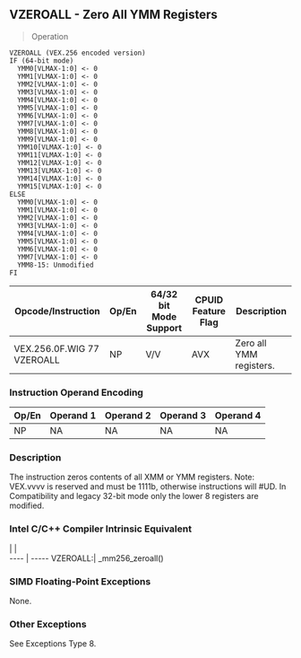## VZEROALL - Zero All YMM Registers

> Operation

``` slim
VZEROALL (VEX.256 encoded version)
IF (64-bit mode)
  YMM0[VLMAX-1:0] <- 0
  YMM1[VLMAX-1:0] <- 0
  YMM2[VLMAX-1:0] <- 0
  YMM3[VLMAX-1:0] <- 0
  YMM4[VLMAX-1:0] <- 0
  YMM5[VLMAX-1:0] <- 0
  YMM6[VLMAX-1:0] <- 0
  YMM7[VLMAX-1:0] <- 0
  YMM8[VLMAX-1:0] <- 0
  YMM9[VLMAX-1:0] <- 0
  YMM10[VLMAX-1:0] <- 0
  YMM11[VLMAX-1:0] <- 0
  YMM12[VLMAX-1:0] <- 0
  YMM13[VLMAX-1:0] <- 0
  YMM14[VLMAX-1:0] <- 0
  YMM15[VLMAX-1:0] <- 0
ELSE
  YMM0[VLMAX-1:0] <- 0
  YMM1[VLMAX-1:0] <- 0
  YMM2[VLMAX-1:0] <- 0
  YMM3[VLMAX-1:0] <- 0
  YMM4[VLMAX-1:0] <- 0
  YMM5[VLMAX-1:0] <- 0
  YMM6[VLMAX-1:0] <- 0
  YMM7[VLMAX-1:0] <- 0
  YMM8-15: Unmodified
FI

```

 Opcode/Instruction        | Op/En| 64/32 bit Mode Support| CPUID Feature Flag| Description            
 ---  | --- | --- | --- | ---
 VEX.256.0F.WIG 77 VZEROALL| NP   | V/V                   | AVX               | Zero all YMM registers.

### Instruction Operand Encoding
 Op/En| Operand 1| Operand 2| Operand 3| Operand 4
 ---  | --- | --- | --- | ---
 NP   | NA       | NA       | NA       | NA       

### Description
The instruction zeros contents of all XMM or YMM registers. Note: VEX.vvvv is
reserved and must be 1111b, otherwise instructions will #UD. In Compatibility
and legacy 32-bit mode only the lower 8 registers are modified.



### Intel C/C++ Compiler Intrinsic Equivalent
   | |  
---- | -----
 VZEROALL:| _mm256_zeroall()

### SIMD Floating-Point Exceptions
None.


### Other Exceptions
See Exceptions Type 8.
